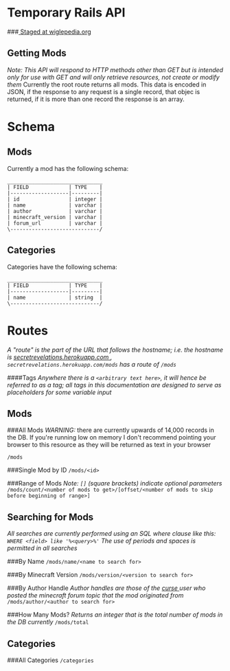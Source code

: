Temporary Rails API
===================
###[ Staged at wiglepedia.org ]( wiglepedia.org )

Getting Mods
------------
_Note: This API will respond to HTTP methods other than GET but is intended only for use with GET and will only retrieve resources, not create or modify them_
Currently the root route returns all mods. This data is encoded in JSON, if the response to any request is a single record, that objec is returned, if it is more than one record the response is an array.

Schema
======

Mods
----
Currently a mod has the following schema:

    _______________________________
    | FIELD             | TYPE    |
    |-------------------|---------|
    | id                | integer |
    | name              | varchar |
    | author            | varchar |
    | minecraft_version | varchar |
    | forum_url         | varchar |
    \-----------------------------/

Categories
----------
Categories have the following schema:

    _______________________________
    | FIELD             | TYPE    |
    |-------------------|---------|
    | name              | string  |
    \-----------------------------/

Routes
======
_A "route" is the part of the URL that follows the hostname; i.e. the hostname is [ secretrevelations.herokuapp.com ]( secretrevelations.herokuapp.com ), `secretrevelations.herokuapp.com/mods` has a route of `/mods`_

####Tags
_Anywhere there is a `<arbitrary text here>`, it will hence be referred to as a tag; all tags in this documentation are designed to serve as placeholders for some variable input_

Mods
----

###All Mods
*WARNING:* there are currently upwards of 14,000 records in the DB. If you're running low on memory I don't recommend pointing your browser to this resource as they will be returned as text in your browser

`/mods`

###Single Mod by ID
`/mods/<id>`

###Range of Mods
_Note: `[]` (square brackets) indicate optional parameters_
`/mods/count/<number of mods to get>/[offset/<number of mods to skip before beginning of range>]`

Searching for Mods
------------------
_All searches are currently performed using an SQL where clause like this: `WHERE <field> like '%<query>%'`_
_The use of periods and spaces is permitted in all searches_

###By Name
`/mods/name/<name to search for>`

###By Minecraft Version
`/mods/version/<version to search for>`

###By Author Handle
_Author handles are those of the [ curse ]( http://www.curse.com/ ) user who posted the minecraft forum topic that the mod originated from_
`/mods/author/<author to search for>`

###How Many Mods?
_Returns an integer that is the total number of mods in the DB currently_
`/mods/total`

Categories
----------

###All Categories
`/categories`
